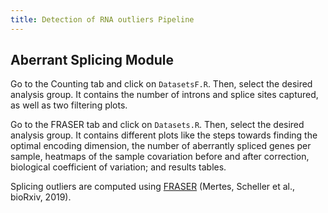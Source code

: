 ```yaml
---
title: Detection of RNA outliers Pipeline
---
```


## Aberrant Splicing Module 

Go to the Counting tab and click on `DatasetsF.R`. Then, select the desired 
analysis group. 
It contains the number of introns and splice sites captured,
as well as two filtering plots.

Go to the FRASER tab and click on `Datasets.R`. Then, select the desired 
analysis group. 
It contains different plots like the steps towards finding the optimal encoding 
dimension, the number of aberrantly spliced genes per sample,
heatmaps of the sample covariation before and after correction, 
biological coefficient of variation; and results tables.

Splicing outliers are computed using [FRASER](https://www.biorxiv.org/content/10.1101/2019.12.18.866830v1) 
(Mertes, Scheller et al., bioRxiv, 2019).
